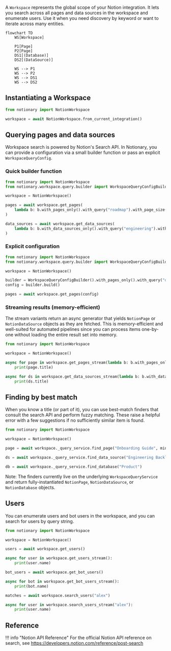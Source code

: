 A `Workspace` represents the global scope of your Notion integration. It lets you search across all pages and data sources in the workspace and enumerate users. Use it when you need discovery by keyword or want to iterate across many entities.

```mermaid
flowchart TD
	WS[Workspace]

	P1[Page]
	P2[Page]
	DS1[(Database)]
	DS2[(DataSource)]

	WS --> P1
	WS --> P2
	WS --> DS1
	WS --> DS2
```

## Instantiating a Workspace

```python
from notionary import NotionWorkspace

workspace = await NotionWorkspace.from_current_integration()
```

## Querying pages and data sources

Workspace search is powered by Notion's Search API. In Notionary, you can provide a configuration via a small builder function or pass an explicit `WorkspaceQueryConfig`.

### Quick builder function

```python
from notionary import NotionWorkspace
from notionary.workspace.query.builder import WorkspaceQueryConfigBuilder

workspace = NotionWorkspace()

pages = await workspace.get_pages(
	lambda b: b.with_pages_only().with_query("roadmap").with_page_size(10)
)

data_sources = await workspace.get_data_sources(
	lambda b: b.with_data_sources_only().with_query("engineering").with_page_size(5)
)
```

### Explicit configuration

```python
from notionary import NotionWorkspace
from notionary.workspace.query.builder import WorkspaceQueryConfigBuilder

workspace = NotionWorkspace()

builder = WorkspaceQueryConfigBuilder().with_pages_only().with_query("docs").with_page_size(10)
config = builder.build()

pages = await workspace.get_pages(config)
```

### Streaming results (memory-efficient)

The stream variants return an async generator that yields `NotionPage` or `NotionDataSource` objects as they are fetched. This is memory-efficient and well-suited for automated pipelines since you can process items one-by-one without loading the entire result set into memory.

```python
from notionary import NotionWorkspace

workspace = NotionWorkspace()

async for page in workspace.get_pages_stream(lambda b: b.with_pages_only().with_query("spec")):
	print(page.title)

async for ds in workspace.get_data_sources_stream(lambda b: b.with_data_sources_only().with_query("team")):
	print(ds.title)
```

## Finding by best match

When you know a title (or part of it), you can use best-match finders that consult the search API and perform fuzzy matching. These raise a helpful error with a few suggestions if no sufficiently similar item is found.

```python
from notionary import NotionWorkspace

workspace = NotionWorkspace()

page = await workspace._query_service.find_page("Onboarding Guide", min_similarity=0.7)

ds = await workspace._query_service.find_data_source("Engineering Backlog", min_similarity=0.7)

db = await workspace._query_service.find_database("Product")
```

Note: The finders currently live on the underlying `WorkspaceQueryService` and return fully-instantiated `NotionPage`, `NotionDataSource`, or `NotionDatabase` objects.

## Users

You can enumerate users and bot users in the workspace, and you can search for users by query string.

```python
from notionary import NotionWorkspace

workspace = NotionWorkspace()

users = await workspace.get_users()

async for user in workspace.get_users_stream():
	print(user.name)

bot_users = await workspace.get_bot_users()

async for bot in workspace.get_bot_users_stream():
	print(bot.name)

matches = await workspace.search_users("alex")

async for user in workspace.search_users_stream("alex"):
	print(user.name)
```

## Reference

!!! info "Notion API Reference"
For the official Notion API reference on search, see https://developers.notion.com/reference/post-search
